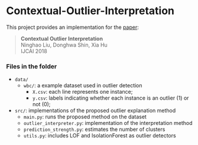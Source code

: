 # Contextual-Outlier-Interpretation

This project provides an implementation for the [paper](https://www.ijcai.org/proceedings/2018/0341.pdf): <br>

> **Contextual Outlier Interpretation**<br>
Ninghao Liu, Donghwa Shin, Xia Hu<br>
IJCAI 2018 <br>


### Files in the folder
- `data/`
  - `wbc/`: a example dataset used in outlier detection
    - `X.csv`: each line represents one instance;
    - `y.csv`: labels indicating whether each instance is an outlier (1) or not (0);
- `src/`: implementations of the proposed outlier explanation method
  - `main.py`: runs the proposed method on the dataset
  - `outlier_interpreter.py`: implementation of the interpretation method
  - `prediction_strength.py`: estimates the number of clusters
  - `utils.py`: includes LOF and IsolationForest as outlier detectors
